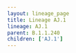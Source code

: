 ```yaml
---
layout: lineage_page
title: Lineage AJ.1
lineage: AJ.1
parent: B.1.1.240
children: ['AJ.1']
---
```

